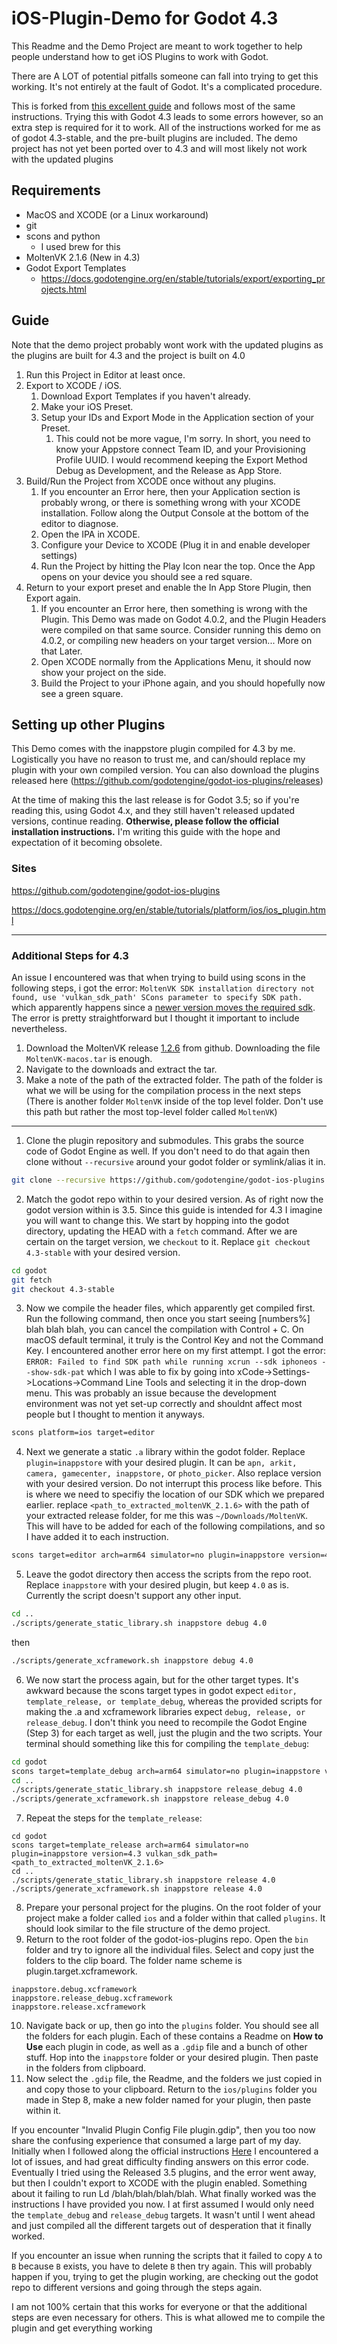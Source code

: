 # iOS-Plugin-Demo for Godot 4.3 #

This Readme and the Demo Project are meant to work together to help people understand how to get iOS Plugins to work with Godot.

There are A LOT of potential pitfalls someone can fall into trying to get this working. It's not entirely at the fault of Godot. It's a complicated procedure.

This is forked from [this excellent guide](https://github.com/LettucePie/ios-plugin-integrate-demo) and follows most of the same instructions. Trying this with Godot 4.3 leads to some errors however, so an extra step is required for it to work.
All of the instructions worked for me as of godot 4.3-stable, and the pre-built plugins are included. The demo project has not yet been ported over to 4.3 and will most likely not work with the updated plugins

## Requirements ##

* MacOS and XCODE (or a Linux workaround)
* git
* scons and python
	* I used brew for this
* MoltenVK 2.1.6 (New in 4.3)
* Godot Export Templates
	* https://docs.godotengine.org/en/stable/tutorials/export/exporting_projects.html

## Guide ##
Note that the demo project probably wont work with the updated plugins as the plugins are built for 4.3 and the project is built on 4.0

1. Run this Project in Editor at least once.
2. Export to XCODE / iOS.
	1. Download Export Templates if you haven't already.
	2. Make your iOS Preset.
	3. Setup your IDs and Export Mode in the Application section of your Preset.
		1. This could not be more vague, I'm sorry. In short, you need to know your Appstore connect Team ID, and your Provisioning Profile UUID. I would recommend keeping the Export Method Debug as Development, and the Release as App Store.
3. Build/Run the Project from XCODE once without any plugins.
	1. If you encounter an Error here, then your Application section is probably wrong, or there is something wrong with your XCODE installation. Follow along the Output Console at the bottom of the editor to diagnose.
	2. Open the IPA in XCODE.
	3. Configure your Device to XCODE (Plug it in and enable developer settings)
	4. Run the Project by hitting the Play Icon near the top. Once the App opens on your device you should see a red square.
4. Return to your export preset and enable the In App Store Plugin, then Export again.
	1. If you encounter an Error here, then something is wrong with the Plugin. This Demo was made on Godot 4.0.2, and the Plugin Headers were compiled on that same source. Consider running this demo on 4.0.2, or compiling new headers on your target version... More on that Later.
	2. Open XCODE normally from the Applications Menu, it should now show your project on the side.
	3. Build the Project to your iPhone again, and you should hopefully now see a green square.

## Setting up other Plugins ##

This Demo comes with the inappstore plugin compiled for 4.3 by me. Logistically you have no reason to trust me, and can/should replace my plugin with your own compiled version. You can also download the plugins released here (https://github.com/godotengine/godot-ios-plugins/releases)

At the time of making this the last release is for Godot 3.5; so if you're reading this, using Godot 4.x, and they still haven't released updated versions, continue reading. __Otherwise, please follow the official installation instructions.__ I'm writing this guide with the hope and expectation of it becoming obsolete.

### Sites ###

https://github.com/godotengine/godot-ios-plugins

https://docs.godotengine.org/en/stable/tutorials/platform/ios/ios_plugin.html

- - - -

### Additional Steps for 4.3 ###

An issue I encountered was that when trying to build using scons in the following steps, i got the error: `MoltenVK SDK installation directory not found, use 'vulkan_sdk_path' SCons parameter to specify SDK path.` which apparently happens since a [newer version moves the required sdk](https://github.com/godotengine/godot/pull/87305). The error is pretty straightforward but I thought it important to include nevertheless.

1. Download the MoltenVK release [1.2.6](https://github.com/KhronosGroup/MoltenVK/releases/tag/v1.2.6) from github. Downloading the file `MoltenVK-macos.tar` is enough.
2. Navigate to the downloads and extract the tar.
3. Make a note of the path of the extracted folder. The path of the folder is what we will be using for the compilation process in the next steps (There is another folder `MoltenVK` inside of the top level folder. Don't use this path but rather the most top-level folder called `MoltenVK`)

- - - -

1. Clone the plugin repository and submodules. This grabs the source code of Godot Engine as well. If you don't need to do that again then clone without `--recursive` around your godot folder or symlink/alias it in.

```bash
git clone --recursive https://github.com/godotengine/godot-ios-plugins.git
```

2. Match the godot repo within to your desired version. As of right now the godot version within is 3.5. Since this guide is intended for 4.3 I imagine you will want to change this. We start by hopping into the godot directory, updating the HEAD with a `fetch` command. After we are certain on the target version, we `checkout` to it. Replace `git checkout 4.3-stable` with your desired version. 

```bash
cd godot
git fetch
git checkout 4.3-stable
```

3. Now we compile the header files, which apparently get compiled first. Run the following command, then once you start seeing [numbers%] blah blah blah, you can cancel the compilation with Control + C. On macOS default terminal, it truly is the Control Key and not the Command Key. I encountered another error here on my first attempt. I got the error: `ERROR: Failed to find SDK path while running xcrun --sdk iphoneos --show-sdk-pat` which I was able to fix by going into xCode->Settings->Locations->Command Line Tools and selecting it in the drop-down menu. This was probably an issue because the development environment was not yet set-up correctly and shouldnt affect most people but I thought to mention it anyways.

```bash
scons platform=ios target=editor
```

4. Next we generate a static `.a` library within the godot folder. Replace `plugin=inappstore` with your desired plugin. It can be `apn, arkit, camera, gamecenter, inappstore,` or `photo_picker`. Also replace version with your desired version. Do not interrupt this process like before. This is where we need to specifiy the location of our SDK which we prepared earlier. replace `<path_to_extracted_moltenVK_2.1.6>` with the path of your extracted release folder, for me this was `~/Downloads/MoltenVK`. This will have to be added for each of the following compilations, and so I have added it to each instruction.

```bash
scons target=editor arch=arm64 simulator=no plugin=inappstore version=4.3 vulkan_sdk_path=<path_to_extracted_moltenVK_2.1.6>
```

5. Leave the godot directory then access the scripts from the repo root. Replace `inappstore` with your desired plugin, but keep `4.0` as is. Currently the script doesn't support any other input.

```bash
cd ..
./scripts/generate_static_library.sh inappstore debug 4.0
```

then

```bash
./scripts/generate_xcframework.sh inappstore debug 4.0
```

6. We now start the process again, but for the other target types. It's awkward because the scons target types in godot expect `editor, template_release, or template_debug`, whereas the provided scripts for making the .a and xcframework libraries expect `debug, release, or release_debug`. I don't think you need to recompile the Godot Engine (Step 3) for each target as well, just the plugin and the two scripts. Your terminal should something like this for compiling the `template_debug`:

```bash
cd godot
scons target=template_debug arch=arm64 simulator=no plugin=inappstore version=4.3 vulkan_sdk_path=<path_to_extracted_moltenVK_2.1.6>
cd ..
./scripts/generate_static_library.sh inappstore release_debug 4.0
./scripts/generate_xcframework.sh inappstore release_debug 4.0
```

7. Repeat the steps for the `template_release`:

```
cd godot 
scons target=template_release arch=arm64 simulator=no plugin=inappstore version=4.3 vulkan_sdk_path=<path_to_extracted_moltenVK_2.1.6>
cd ..
./scripts/generate_static_library.sh inappstore release 4.0
./scripts/generate_xcframework.sh inappstore release 4.0
```

8. Prepare your personal project for the plugins. On the root folder of your project make a folder called `ios` and a folder within that called `plugins`. It should look similar to the file structure of the demo project.
9. Return to the root folder of the godot-ios-plugins repo. Open the `bin` folder and try to ignore all the individual files. Select and copy just the folders to the clip board. The folder name scheme is plugin.target.xcframework.

```
inappstore.debug.xcframework
inappstore.release_debug.xcframework
inappstore.release.xcframework
```

10. Navigate back or up, then go into the `plugins` folder. You should see all the folders for each plugin. Each of these contains a Readme on __How to Use__ each plugin in code, as well as a `.gdip` file and a bunch of other stuff. Hop into the `inappstore` folder or your desired plugin. Then paste in the folders from clipboard.
11. Now select the `.gdip` file, the Readme, and the folders we just copied in and copy those to your clipboard. Return to the `ios/plugins` folder you made in Step 8, make a new folder named for your plugin, then paste within it.

If you encounter "Invalid Plugin Config File plugin.gdip", then you too now share the confusing experience that consumed a large part of my day. Initially when I followed along the official instructions [Here](https://github.com/godotengine/godot-ios-plugins#instructions) I encountered a lot of issues, and had great difficulty finding answers on this error code. Eventually I tried using the Released 3.5 plugins, and the error went away, but then I couldn't export to XCODE with the plugin enabled. Something about it failing to run Ld /blah/blah/blah/blah. What finally worked was the instructions I have provided you now. I at first assumed I would only need the `template_debug` and `release_debug` targets. It wasn't until I went ahead and just compiled all the different targets out of desperation that it finally worked. 

If you encounter an issue when running the scripts that it failed to copy `A` to `B` because `B` exists, you have to delete `B` then try again. This will probably happen if you, trying to get the plugin working, are checking out the godot repo to different versions and going through the steps again.

I am not 100% certain that this works for everyone or that the additional steps are even necessary for others. This is what allowed me to compile the plugin and get everything working
